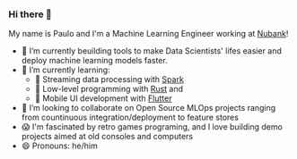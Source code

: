 ### Hi there 👋

My name is Paulo and I'm a Machine Learning Engineer working at [Nubank](https://nubank.com.br/en/)! 

- 🔭 I’m currently beuilding tools to make Data Scientists' lifes easier and deploy machine learning models faster.
- 🌱 I’m currently learning:
  -   🌊 Streaming data processing with [Spark](http://spark.apache.org/docs/latest/structured-streaming-programming-guide.html)
  -   🦀 Low-level programming with [Rust](https://www.rust-lang.org/) and
  -   📱 Mobile UI development with [Flutter](https://flutter.dev/)  
- 👯 I’m looking to collaborate on Open Source MLOps projects ranging from countinuous integration/deployment to feature stores
- 😱 I'm fascinated by retro games programing, and I love building demo projects aimed at old consoles and computers
- 😄 Pronouns: he/him
